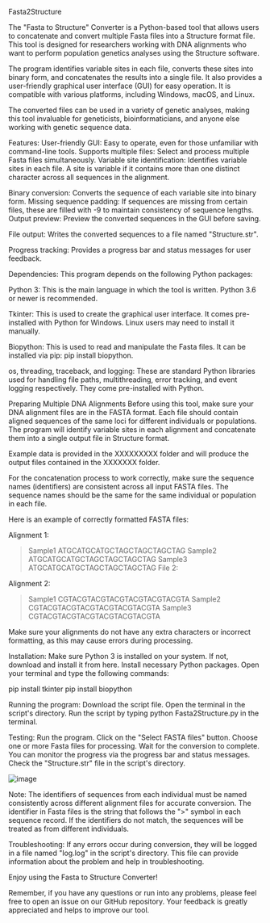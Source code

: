 Fasta2Structure

The "Fasta to Structure" Converter is a Python-based tool that allows users to concatenate and convert multiple Fasta files into a Structure format file. This tool is designed for researchers working with DNA alignments who want to perform population genetics analyses using the Structure software.

The program identifies variable sites in each file, converts these sites into binary form, and concatenates the results into a single file. It also provides a user-friendly graphical user interface (GUI) for easy operation. It is compatible with various platforms, including Windows, macOS, and Linux.

The converted files can be used in a variety of genetic analyses, making this tool invaluable for geneticists, bioinformaticians, and anyone else working with genetic sequence data.

Features:
User-friendly GUI: Easy to operate, even for those unfamiliar with command-line tools.
Supports multiple files: Select and process multiple Fasta files simultaneously.
Variable site identification: Identifies variable sites in each file. A site is variable if it contains more than one distinct character across all sequences in the alignment.

Binary conversion: 
Converts the sequence of each variable site into binary form.
Missing sequence padding: If sequences are missing from certain files, these are filled with -9 to maintain consistency of sequence lengths.
Output preview: Preview the converted sequences in the GUI before saving.

File output: 
Writes the converted sequences to a file named "Structure.str".

Progress tracking: 
Provides a progress bar and status messages for user feedback.

Dependencies:
This program depends on the following Python packages:

Python 3: This is the main language in which the tool is written. Python 3.6 or newer is recommended.

Tkinter: This is used to create the graphical user interface. It comes pre-installed with Python for Windows. Linux users may need to install it manually.

Biopython: This is used to read and manipulate the Fasta files. It can be installed via pip: pip install biopython.

os, threading, traceback, and logging: These are standard Python libraries used for handling file paths, multithreading, error tracking, and event logging respectively. They come pre-installed with Python.

Preparing Multiple DNA Alignments
Before using this tool, make sure your DNA alignment files are in the FASTA format. Each file should contain aligned sequences of the same loci for different individuals or populations. The program will identify variable sites in each alignment and concatenate them into a single output file in Structure format.

Example data is provided in the XXXXXXXXX folder and will produce the output files contained in the XXXXXXX folder.

For the concatenation process to work correctly, make sure the sequence names (identifiers) are consistent across all input FASTA files. The sequence names should be the same for the same individual or population in each file.

Here is an example of correctly formatted FASTA files:

Alignment 1:
>Sample1
ATGCATGCATGCTAGCTAGCTAGCTAG
>Sample2
ATGCATGCATGCTAGCTAGCTAGCTAG
>Sample3
ATGCATGCATGCTAGCTAGCTAGCTAG
File 2:

Alignment 2:
>Sample1
CGTACGTACGTACGTACGTACGTACGTA
>Sample2
CGTACGTACGTACGTACGTACGTACGTA
>Sample3
CGTACGTACGTACGTACGTACGTACGTA

Make sure your alignments do not have any extra characters or incorrect formatting, as this may cause errors during processing.

Installation:
Make sure Python 3 is installed on your system. If not, download and install it from here.
Install necessary Python packages. Open your terminal and type the following commands:

pip install tkinter
pip install biopython

Running the program:
Download the script file.
Open the terminal in the script's directory.
Run the script by typing python Fasta2Structure.py in the terminal.

Testing:
Run the program.
Click on the "Select FASTA files" button.
Choose one or more Fasta files for processing.
Wait for the conversion to complete. You can monitor the progress via the progress bar and status messages.
Check the "Structure.str" file in the script's directory.

![image](https://github.com/AdamBessa/Fasta2Structure/assets/16911690/e4f68137-fdc9-4858-adbf-1e70a2014d11)

Note:
The identifiers of sequences from each individual must be named consistently across different alignment files for accurate conversion. The identifier in Fasta files is the string that follows the ">" symbol in each sequence record. If the identifiers do not match, the sequences will be treated as from different individuals.

Troubleshooting:
If any errors occur during conversion, they will be logged in a file named "log.log" in the script's directory. This file can provide information about the problem and help in troubleshooting.

Enjoy using the Fasta to Structure Converter!

Remember, if you have any questions or run into any problems, please feel free to open an issue on our GitHub repository. Your feedback is greatly appreciated and helps to improve our tool.




